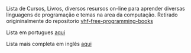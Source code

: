 Lista de Cursos, Livros, diversos resursos on-line para aprender diversas linguagens de programação e temas na area da computação. Retirado origininalmente do repositorio [vhf-free-programming-books](https://github.com/vhf/free-programming-books)

Lista em portugues [aqui](https://github.com/andrediasgustavo/Livros-programacao-gratis/blob/master/Livros-Programacao-gratis-pt_br.md)

Lista mais completa em inglês [aqui](https://github.com/andrediasgustavo/Livros-programacao-gratis/blob/master/Livros-Programacao-gratis-en.md)

